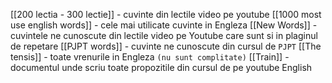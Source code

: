 [[200 lectia - 300 lectie]] - cuvinte din lectile video pe youtube
[[1000 most use english words]] - cele mai utilicate cuvinte in Engleza
[[New Words]] - cuvintele ne cunoscute din lectile video pe Youtube care sunt si in plaginul de repetare
[[PJPT words]] - cuvinte ne cunoscute din cursul de `PJPT`
[[The tensis]] - toate vrenurile in Engleza `(nu sunt complitate)`
[[Train]] - documentul unde scriu toate propozitile din cursul de pe youtube
English